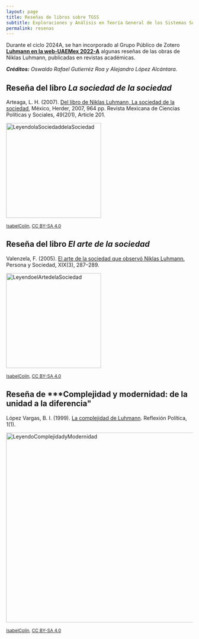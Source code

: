 ```yaml
---
layout: page
title: Reseñas de libros sobre TGSS
subtitle: Exploraciones y Análisis en Teoría General de los Sistemas Sociales
permalink: resenas
---
```


Durante el ciclo 2024A, se han incorporado al Grupo Público de Zotero [**Luhmann en la web-UAEMex 2022-A**](https://www.zotero.org/groups/4695391/luhmann_en_la_web_-_uaemex_2022-a) algunas reseñas de las obras de Niklas Luhmann, publicadas en revistas académicas.

***Créditos:** Oswaldo Rafael Gutierréz Roa y Alejandro López Alcántara.*

## Reseña del libro ***La sociedad de la sociedad***

Arteaga, L. H. (2007). [Del libro de Niklas Luhmann, La sociedad de la sociedad](https://doi.org/10.22201/fcpys.2448492xe.2007.201.42595), México, Herder, 2007, 964 pp. Revista Mexicana de Ciencias Políticas y Sociales, 49(201), Article 201.

<a title="IsabelColin, CC BY-SA 4.0 &lt;https://creativecommons.org/licenses/by-sa/4.0&gt;, undefined" href="https://commons.wikimedia.org/wiki/File:LeyendolaSociedaddelaSociedad.jpg"><img width="256" alt="LeyendolaSociedaddelaSociedad" src="https://upload.wikimedia.org/wikipedia/commons/thumb/2/26/LeyendolaSociedaddelaSociedad.jpg/256px-LeyendolaSociedaddelaSociedad.jpg?20220611222242"></a>
<p style="font-size:12px">
<a href="https://commons.wikimedia.org/wiki/File:LeyendolaSociedaddelaSociedad.jpg">IsabelColin</a>, <a href="https://creativecommons.org/licenses/by-sa/4.0">CC BY-SA 4.0</a>

## Reseña del libro ***El arte de la sociedad***

Valenzela, F. (2005). [El arte de la sociedad que observó Niklas Luhmann.](https://www.researchgate.net/publication/269707395_El_arte_de_la_sociedad_que_observo_Niklas_Luhmann) Persona y Sociedad, XIX(3), 287–289.

<a title="IsabelColin, CC BY-SA 4.0 &lt;https://creativecommons.org/licenses/by-sa/4.0&gt;, undefined" href="https://commons.wikimedia.org/wiki/File:LeyendoelArtedelaSociedad.jpg"><img width="256" alt="LeyendoelArtedelaSociedad" src="https://upload.wikimedia.org/wikipedia/commons/thumb/3/3b/LeyendoelArtedelaSociedad.jpg/256px-LeyendoelArtedelaSociedad.jpg?20220611222239"></a>
<p style="font-size:12px">
<a href="https://commons.wikimedia.org/wiki/File:LeyendoelArtedelaSociedad.jpg">IsabelColin</a>, <a href="https://creativecommons.org/licenses/by-sa/4.0">CC BY-SA 4.0</a>

## Reseña de ***Complejidad y modernidad: de la unidad a la diferencia"

López Vargas, B. I. (1999). [La complejidad de Luhmann](https://repository.unab.edu.co/bitstream/handle/20.500.12749/11098/LA%20COMPLEJIDAD%20DE%20LUHMANN.pdf?sequence=1&isAllowed=y). Reflexión Política, 1(1). 

<a title="IsabelColin, CC BY-SA 4.0 &lt;https://creativecommons.org/licenses/by-sa/4.0&gt;, undefined" href="https://commons.wikimedia.org/wiki/File:LeyendoComplejidadyModernidad.jpg"><img width="512" alt="LeyendoComplejidadyModernidad" src="https://upload.wikimedia.org/wikipedia/commons/thumb/3/3f/LeyendoComplejidadyModernidad.jpg/512px-LeyendoComplejidadyModernidad.jpg?20220611222239"></a>
<p style="font-size:12px">
<a href="https://commons.wikimedia.org/wiki/File:LeyendoComplejidadyModernidad.jpg">IsabelColin</a>, <a href="https://creativecommons.org/licenses/by-sa/4.0">CC BY-SA 4.0</a>
